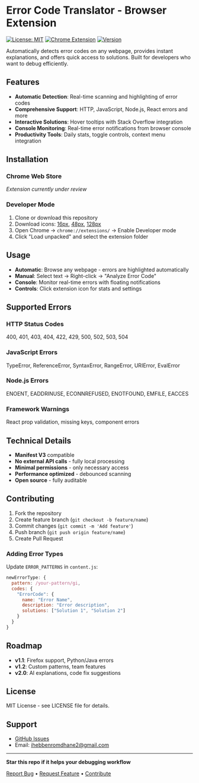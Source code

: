 # Error Code Translator - Browser Extension

[![License: MIT](https://img.shields.io/badge/License-MIT-yellow.svg)](https://opensource.org/licenses/MIT)
[![Chrome Extension](https://img.shields.io/badge/Chrome-Extension-4285f4?logo=google-chrome)](https://chrome.google.com/webstore)
[![Version](https://img.shields.io/badge/version-1.0.0-blue.svg)](https://github.com/iheeb1/error-code-translator)

Automatically detects error codes on any webpage, provides instant explanations, and offers quick access to solutions. Built for developers who want to debug efficiently.

## Features

- **Automatic Detection**: Real-time scanning and highlighting of error codes
- **Comprehensive Support**: HTTP, JavaScript, Node.js, React errors and more
- **Interactive Solutions**: Hover tooltips with Stack Overflow integration
- **Console Monitoring**: Real-time error notifications from browser console
- **Productivity Tools**: Daily stats, toggle controls, context menu integration

## Installation

### Chrome Web Store
*Extension currently under review*

### Developer Mode
1. Clone or download this repository
2. Download icons: [16px](https://img.icons8.com/fluency-systems-regular/16/error--v1.png), [48px](https://img.icons8.com/fluency-systems-regular/48/error--v1.png), [128px](https://img.icons8.com/fluency-systems-regular/128/error--v1.png)
3. Open Chrome → `chrome://extensions/` → Enable Developer mode
4. Click "Load unpacked" and select the extension folder

## Usage

- **Automatic**: Browse any webpage - errors are highlighted automatically
- **Manual**: Select text → Right-click → "Analyze Error Code"
- **Console**: Monitor real-time errors with floating notifications
- **Controls**: Click extension icon for stats and settings

## Supported Errors

### HTTP Status Codes
400, 401, 403, 404, 422, 429, 500, 502, 503, 504

### JavaScript Errors
TypeError, ReferenceError, SyntaxError, RangeError, URIError, EvalError

### Node.js Errors
ENOENT, EADDRINUSE, ECONNREFUSED, ENOTFOUND, EMFILE, EACCES

### Framework Warnings
React prop validation, missing keys, component errors

## Technical Details

- **Manifest V3** compatible
- **No external API calls** - fully local processing
- **Minimal permissions** - only necessary access
- **Performance optimized** - debounced scanning
- **Open source** - fully auditable

## Contributing

1. Fork the repository
2. Create feature branch (`git checkout -b feature/name`)
3. Commit changes (`git commit -m 'Add feature'`)
4. Push branch (`git push origin feature/name`)
5. Create Pull Request

### Adding Error Types
Update `ERROR_PATTERNS` in `content.js`:
```javascript
newErrorType: {
  pattern: /your-pattern/gi,
  codes: {
    "ErrorCode": { 
      name: "Error Name", 
      description: "Error description",
      solutions: ["Solution 1", "Solution 2"]
    }
  }
}
```

## Roadmap

- **v1.1**: Firefox support, Python/Java errors
- **v1.2**: Custom patterns, team features  
- **v2.0**: AI explanations, code fix suggestions

## License

MIT License - see LICENSE file for details.

## Support

- [GitHub Issues](https://github.com/iheeb1/error-code-translator/issues)
- Email: ihebbenromdhane2@gmail.com

---

**Star this repo if it helps your debugging workflow**

[Report Bug](https://github.com/iheeb1/error-code-translator/issues) • [Request Feature](https://github.com/iheeb1/error-code-translator/issues) • [Contribute](https://github.com/iheeb1/error-code-translator/pulls)